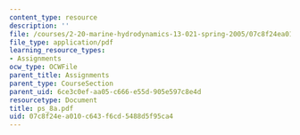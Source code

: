 ```yaml
---
content_type: resource
description: ''
file: /courses/2-20-marine-hydrodynamics-13-021-spring-2005/07c8f24ea010c643f6cd5488d5f95ca4_ps_8a.pdf
file_type: application/pdf
learning_resource_types:
- Assignments
ocw_type: OCWFile
parent_title: Assignments
parent_type: CourseSection
parent_uid: 6ce3c0ef-aa05-c666-e55d-905e597c8e4d
resourcetype: Document
title: ps_8a.pdf
uid: 07c8f24e-a010-c643-f6cd-5488d5f95ca4
---
```

